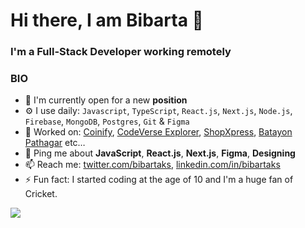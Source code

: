 # Hi there, I am Bibarta 👋

### I'm a Full-Stack Developer working remotely 

### BIO

- 🏢 I'm currently open for a new **position**
- ⚙️ I use daily: `Javascript`, `TypeScript`, `React.js`, `Next.js`, `Node.js`, `Firebase`, `MongoDB`, `Postgres`, `Git` & `Figma`
- 💅 Worked on: [Coinify](https://coinify-bibartaks.vercel.app/), [CodeVerse Explorer](https://codeverse-explorer.vercel.app/),
  [ShopXpress](https://shopxpress-bibartaks.vercel.app/), [Batayon Pathagar](https://batayonpathagar.com) etc…
- 💬 Ping me about **JavaScript**, **React.js**, **Next.js**, **Figma**, **Designing**
- 📫 Reach me: [twitter.com/bibartaks](https://x.com/bibartaks), [linkedin.com/in/bibartaks](https://linkedin.com/in/bibartaks)
- ⚡️ Fun fact: I started coding at the age of 10 and I'm a huge fan of Cricket.







<a href="https://github.com/antonkomarev/github-profile-views-counter">
    <img src="https://komarev.com/ghpvc/?username=bibartaks&style=for-the-badge">
</a>

